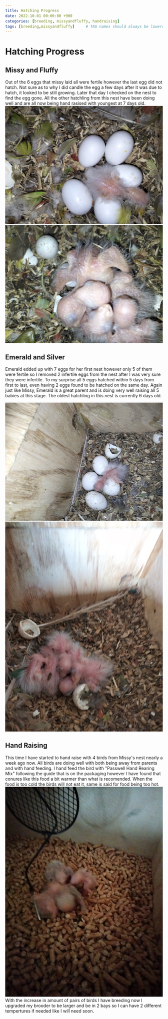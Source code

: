 ```yaml
---
title: Hatching Progress
date: 2022-10-01 00:00:00 +900
categories: [breeding, missyandfluffy, handraising]
tags: [breeding,missyandfluffy]     # TAG names should always be lowercase
---
```


# Hatching Progress

## Missy and Fluffy

Out of the 6 eggs that missy laid all were fertile however the last egg did not hatch. Not sure as to why I did candle the egg a few days after it was due to hatch, it looked to be still growing. Later that day I checked on the nest to find the egg gone. All the other hatchling from this nest have been doing well and are all now being hand rasised with youngest at 7 days old.
![missy's first hatch](/assets/hatchlingprogress/missy1hatch.jpg)
![missy's all hatched](/assets/hatchlingprogress/missyallhatched.jpg)

## Emerald and Silver

Emerald edded up with 7 eggs for her first nest however only 5 of them were fertile so I removed 2 infertile eggs from the nest after I was very sure they were infertile. To my surprise all 5 eggs hatched within 5 days from first to last, even having 2 eggs found to be hatched on the same day. Again just like Missy, Emerald is a great parent and is doing very well raising all 5 babies at this stage. The oldest hatchling in this nest is currently 6 days old.

![emerald's first hatch](/assets/hatchlingprogress/emerald1hatch.jpg)
![emerald's all hatched](/assets/hatchlingprogress/emeraldallhatch.jpg)

## Hand Raising

This time I have started to hand raise with 4 birds from Missy's nest nearly a week ago now. All birds are doing well with both being away from parents and with hand feeding. I hand feed the bird with "Passwell Hand Rearing Mix" following the guide that is on the packaging however I have found that conures like this food a bit warmer than what is recomended. When the food is too cold the birds will not eat it, same is said for food being too hot.
![Brooder](/assets/hatchlingprogress/brooder.jpg)
With the increase in amount of pairs of birds I have breeding now I upgraded my brooder to be larger and be in 2 bays so I can have 2 different tempertures if needed like I will need soon.